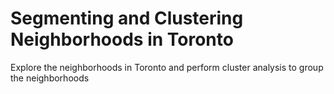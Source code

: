 # Segmenting and Clustering Neighborhoods in Toronto
Explore the neighborhoods in Toronto and perform cluster analysis to group the neighborhoods
